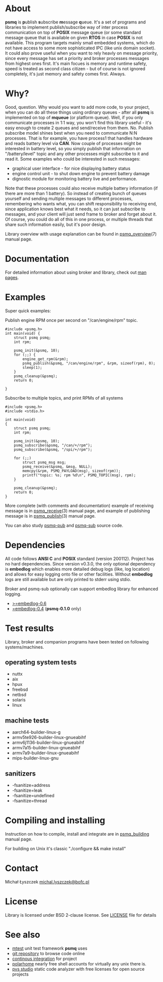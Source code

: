 [kursg-meta]: # (order: 1)

About
=====

**psmq** is **p**ublish **s**ubscribe **m**essage **q**ueue. It's a set of
programs and libraries to implement publish/subscribe way of inter process
communication on top of **POSIX** message queue (or some standard message
queue that is available on given **RTOS** in case **POSIX** is not
available. This program targets mainly small embedded systems, which do not
have access to some more sophisticated IPC (like unix domain socket). It
could also prove useful when you want to rely heavly on message priority,
since every message has set a priority and broker processes messages from
highest ones first. It's main focues is memory and runtime safety, speed is
treated as second class citizen - but of course is not ignored completely,
it's just memory and safety comes first. Always.

Why?
====

Good, question. Why would you want to add more code, to your project, when
you can do all these things using ordinary queues - after all **psmq** is
implemented on top of **mqueue** (or platform queue). Well, if you only
communicate processes in 1:1 way, you won't find this library useful - it's
easy enough to create 2 queues and send/receive from them. No. Publish
subscribe model shines best when you need to communicate N:N processes. That
is for example, you have process1 that handles hardware and reads battery
level via **CAN**. Now couple of processes might be interested in battery
level, so you simply publish that information on "/battery/level" topic and
any other processes might subscribe to it and read it. Some examples who
could be interested in such messages:

* graphical user interface - for nice displaying battery status
* engine control unit - to shut down engine to prevent battery damage
* dignostic module for monitoring battery live and performance.

Note that these processes could also receive multiple battery information (if
there are more than 1 battery). So instead of creating bunch of queues yourself
and sending multiple messages to different processes, remembering who wants
what, you can shift responsibility to receiving end, since application knows
best what it needs, so it can just subscribe to messages, and your client will
just send frame to broker and forget about it. Of course, you could do all of
this in one process, or multiple threads that share such information easily, but
it's poor design.

Library overview with usage explanation can be found in
[psmq_overview](https://psmq.bofc.pl/manuals/psmq_overview.7.html)(7)
manual page.

Documentation
=============

For detailed information about using broker and library, check out
[man pages](https://psmq.bofc.pl/manuals.html).

Examples
========

Super quick examples:

Publish engine RPM once per second on "/can/engine/rpm" topic.

```{.c}
#include <psmq.h>
int main(void) {
    struct psmq psmq;
    int rpm;

    psmq_init(&psmq, 10);
    for (;;) {
        engine_get_rpm(&rpm);
        psmq_publish(&psmq, "/can/engine/rpm", &rpm, sizeof(rpm), 0);
        sleep(1);
    }
    psmq_cleanup(&psmq);
    return 0;

}
```

Subscribe to multiple topics, and print RPMs of all systems
```{.c}
#include <psmq.h>
#include <stdio.h>

int main(void)
{
    struct psmq psmq;
    int rpm;

    psmq_init(&psmq, 10);
    psmq_subscribe(&psmq, "/can/+/rpm");
    psmq_subscribe(&psmq, "/spi/+/rpm");

    for (;;)
        struct psmq_msg msg;
        psmq_receive(&psmq, &msg, NULL);
        memcpy(&rpm, PSMQ_PAYLOAD(msg), sizeof(rpm));
        printf("topic: %s; rpm %d\n", PSMQ_TOPIC(msg), rpm);
    }

    psmq_cleanup(&psmq);
    return 0;
}
```

More complete (with comments and documentation) example of receiving message
is in [psmq_receive](https://psmq.bofc.pl/manuals/psmq_receive.3.html)(3) manual
page, and example of publishing message is in
[psmq_publish](https://psmq.bofc.pl/manuals/psmq_publish.3.html)(3) manual
page.

You can also study [psmq-pub](https://git.bofc.pl/psmq/tree/src/psmq-pub.c)
and [psmq-sub](https://git.bofc.pl/psmq/tree/src/psmq-sub.c) source code.

Dependencies
============

All code follows **ANSI C** and **POSIX** standard (version 200112).
Project has no hard dependencies. Since version v0.3.0, the only optional
dependency is **embedlog** which enables more detailed debug logs (like, log
location) and allows for easy logging onto file or other facilities. Without
**embedlog** logs are still available but are only printed to stderr using
stdio.

Broker and psmq-sub optionally can support embedlog library for
enhanced logging.

* [>=embedlog-0.6](https://embedlog.bofc.pl)
* [=embedlog-0.4](https://embedlog.bofc.pl) (**psmq-0.1.0** only)

Test results
============

Library, broker and companion programs have been tested on following
systems/machines.

operating system tests
----------------------

* nuttx
* aix
* hpux
* freebsd
* netbsd
* solaris
* linux

machine tests
-------------

* aarch64-builder-linux-g
* armv5te926-builder-linux-gnueabihf
* armv6j1136-builder-linux-gnueabihf
* armv7a15-builder-linux-gnueabihf
* armv7a9-builder-linux-gnueabihf
* mips-builder-linux-gnu

sanitizers
----------

* -fsanitize=address
* -fsanitize=leak
* -fsanitize=undefined
* -fsanitize=thread

Compiling and installing
========================

Instruction on how to compile, install and integrate are in
[psmq_building](https://psmq.bofc.pl/manuals/psmq_building.7.html) manual
page.

For building on Unix it's classic "./configure && make install"

Contact
=======

Michał Łyszczek <michal.lyszczek@bofc.pl>

License
=======

Library is licensed under BSD 2-clause license. See
[LICENSE](http://git.bofc.pl/psmq/tree/LICENSE) file for details

See also
========

* [mtest](http://mtest.bofc.pl) unit test framework **psmq** uses
* [git repository](http://git.bofc.pl/psmq) to browse code online
* [continous integration](http://ci.psmq.bofc.pl) for project
* [polarhome](http://www.polarhome.com) nearly free shell accounts for
  virtually any unix there is.
* [pvs studio](https://www.viva64.com/en/pvs-studio) static code analyzer with
  free licenses for open source projects
